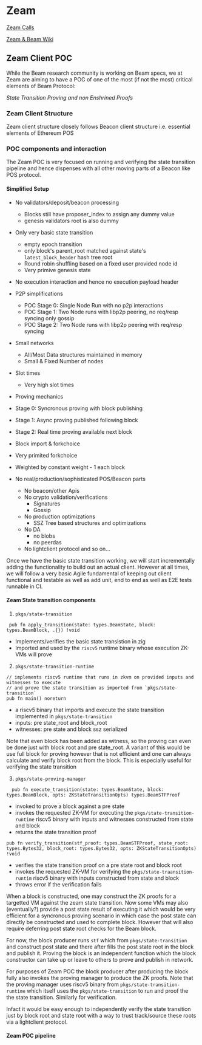 # Zeam

[Zeam Calls](https://github.com/blockblaz/zeam-community/issues?q=is%3Aissue%20state%3Aclosed)

[Zeam & Beam Wiki](https://github.com/blockblaz/zeam/wiki)

## Zeam Client POC

While the Beam research community is working on Beam specs, we at Zeam are aiming to have a POC of one of
the most (if not the most) critical elements of Beam Protocol:

*State Transition Proving and non Enshrined Proofs*

### Zeam Client Structure

Zeam client structure closely follows Beacon client structure i.e. essential elements of Ethereum POS

### POC components and interaction

The Zeam POC is very focused on running and verifying the state transition pipeline and hence dispenses with
all other moving parts of a Beacon like POS protocol.

#### Simplified Setup

- No validators/deposit/beacon processing
  - Blocks still have proposer_index to assign any dummy value
  - genesis validators root is also dummy

- Only very basic state transition
  - empty epoch transition
  - only block's parent_root matched against state's `latest_block_header` hash tree root
  - Round robin shuffling based on a fixed user provided node id
  - Very primive genesis state

- No execution interaction and hence no execution payload header

- P2P simplifications
  - POC Stage 0: Single Node Run with no p2p interactions
  - POC Stage 1: Two Node runs with libp2p peering, no req/resp syncing only gossip
  - POC Stage 2: Two Node runs with libp2p peering with req/resp syncing

- Small networks
  - All/Most Data structures maintained in memory
  - Small & Fixed Number of nodes

- Slot times
  - Very high slot times

- Proving mechanics
- Stage 0: Syncronous proving with block publishing
- Stage 1: Async proving published following block
- Stage 2: Real time proving available next block

- Block import & forkchoice
- Very primited forkchoice
- Weighted by constant weight - 1 each block

- No real/production/sophisticated POS/Beacon parts
  - No beacon/other Apis
  - No crypto validation/verifications
    - Signatures
    - Gossip
  - No production optimizations
    - SSZ Tree based structures and optimizations
  - No DA
    - no blobs
    - no peerdas
  - No lightclient protocol and so on...

Once we have the basic state transition working, we will start incrementally adding the functionality to build
out an actual client. However at all times, we will follow a very basic Agile fundamental of keeping out client
functional and testable as well as add unit, end to end as well as E2E tests runnable in CI.

#### Zeam State transition components

1. `pkgs/state-transition`

 ```zig
  pub fn apply_transition(state: types.BeamState, block: types.BeamBlock, .{}) !void
 ```

- Implements/verifies the basic state transistion in zig
- Imported and used by the `riscv5` runtime binary whose execution ZK-VMs will prove

2. `pkgs/state-transition-runtime`

 ```zig
 // implements riscv5 runtime that runs in zkvm on provided inputs and witnesses to execute
 // and prove the state transition as imported from `pkgs/state-transition`
 pub fn main() noreturn
 ```

- a riscv5 binary that imports and execute the state transition implemented in `pkgs/state-transition`
- inputs: pre state_root and block_root
- witnesses: pre state and block ssz serialized

Note that even block has been added as witness, so the proving can even be done just with block root and
pre state_root. A variant of this would be use full block for proving however that is not efficient and
one can always calculate and verify block root from the block. This is especially useful for verifying
the state transition

3. `pkgs/state-proving-manager`

 ```zig
   pub fn execute_transition(state: types.BeamState, block: types.BeamBlock, opts: ZKStateTransitionOpts) types.BeamSTFProof
```

- invoked to prove a block against a pre state
- invokes the requested ZK-VM for executing the `pkgs/state-transition-runtime` riscv5 binary with inputs and
    witnesses constructed from state and block
- returns the state transition proof

```zig
pub fn verify_transition(stf_proof: types.BeamSTFProof, state_root: types.Bytes32, block_root: types.Bytes32, opts: ZKStateTransitionOpts) !void
```

- verifies the state transition proof on a pre state root and block root
- invokes the requested ZK-VM for verifying the `pkgs/state-traansition-runtim` riscv5 binary with inputs constructed
  from state and block
- throws error if the verification fails

When a block is constructed, one may construct the ZK proofs for a targetted VM against the zeam state transition.
Now some VMs may also (eventually?) provide a post state result of executing it which would be very efficient for
a syncronous proving scenario in which case the post state can directly be constructed and used to complete block.
However that will also require deferring post state root checks for the Beam block.

For now, the block producer runs `stf` which from `pkgs/state-transition` and construct post state and there after
fills the post state root in the block and publish it. Proving the block is an independent function which the block
constructor can take up or leave to others to prove and publish in network.

For purposes of Zeam POC the block producer after producing the block fully also invokes the proving manager to produce
the ZK proofs. Note that the proving manager uses riscv5 binary from `pkgs/state-transition-runtime` which itself uses
the `pkgs/state-transition` to run and proof the the state transition. Similarly for verification.

Infact it would be easy enough to independently verify the state transition just by block root and state root with a
way to trust track/source these roots via a lightclient protocol.

#### Zeam POC pipeline
